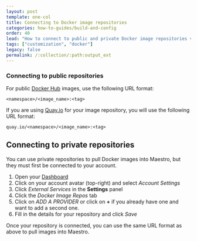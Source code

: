 ```yaml
---
layout: post
template: one-col
title: Connecting to Docker image repositories
categories: how-to-guides/build-and-config
order: 40
lead: "How to connect to public and private Docker image repositories via Maestro"
tags: ["customization", "docker"]
legacy: false
permalink: /:collection/:path:output_ext
---
```


### Connecting to public repositories

For public [Docker Hub](https://registry.hub.docker.com/) images, use the following URL format:

```shell
<namespace>/<image_name>:<tag>
```

If you are using [Quay.io](https://quay.io/) for your image repository, you will use the following URL format:

```shell
quay.io/<namespace>/<image_name>:<tag>
```

## Connecting to private repositories

You can use private repositories to pull Docker images into Maestro, but they must first be connected to your account.

1. Open your [Dashboard](https://app.cloud66.com/dashboard)
2. Click on your account avatar (top-right) and select *Account Settings*
3. Click _External Services_ in the **Settings** panel
4. Click the  _Docker Image Repos_ tab 
5. Click on _ADD A PROVIDER_ or click on __+__ if you already have one and want to add a second one.
6. Fill in the details for your repository and click *Save*
 
Once your repository is connected, you can use the same URL format as above to pull images into Maestro.
